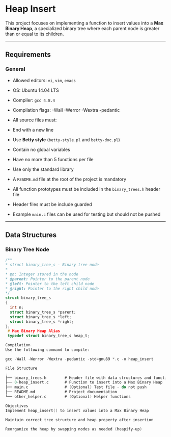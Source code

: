 # Heap Insert

This project focuses on implementing a function to insert values into a **Max Binary Heap**, a specialized binary tree where each parent node is greater than or equal to its children.

---

## Requirements

### General

- Allowed editors: `vi`, `vim`, `emacs`
- OS: Ubuntu 14.04 LTS
- Compiler: `gcc 4.8.4`
- Compilation flags:
-Wall -Werror -Wextra -pedantic

- All source files must:
- End with a new line
- Use **Betty style** (`betty-style.pl` and `betty-doc.pl`)
- Contain no global variables
- Have no more than 5 functions per file
- Use only the standard library
- A `README.md` file at the root of the project is mandatory
- All function prototypes must be included in the `binary_trees.h` header file
- Header files must be include guarded
- Example `main.c` files can be used for testing but should not be pushed

---

## Data Structures

### Binary Tree Node

````c
/**
* struct binary_tree_s - Binary tree node
*
* @n: Integer stored in the node
* @parent: Pointer to the parent node
* @left: Pointer to the left child node
* @right: Pointer to the right child node
*/
struct binary_tree_s
{
  int n;
  struct binary_tree_s *parent;
  struct binary_tree_s *left;
  struct binary_tree_s *right;
};
 # Max Binary Heap Alias
 typedef struct binary_tree_s heap_t;

Compilation
Use the following command to compile:

gcc -Wall -Werror -Wextra -pedantic -std=gnu89 *.c -o heap_insert

File Structure
.
├── binary_trees.h        # Header file with data structures and function prototypes
├── 0-heap_insert.c       # Function to insert into a Max Binary Heap
├── main.c                # (Optional) Test file - do not push
├── README.md             # Project documentation
└── other_helper.c        # (Optional) Helper functions

Objectives
Implement heap_insert() to insert values into a Max Binary Heap

Maintain correct tree structure and heap property after insertion

Reorganize the heap by swapping nodes as needed (heapify-up)

